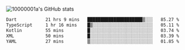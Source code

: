 ![10000001a's GitHub stats](https://github-readme-stats.vercel.app/api?username=10000001a&show_icons=true&theme=onedark&count_private=true)

<!-- [![Top Langs](https://github-readme-stats.vercel.app/api/top-langs/?username=10000001a&layout=compact&theme=onedark&langs_count=5)](https://github.com/anuraghazra/github-readme-stats) -->
<!--
**10000001a/10000001a** is a ✨ _special_ ✨ repository because its `README.md` (this file) appears on your GitHub profile.

Here are some ideas to get you started:

- 🔭 I’m currently working on ...
- 🌱 I’m currently learning ...
- 👯 I’m looking to collaborate on ...
- 🤔 I’m looking for help with ...
- 💬 Ask me about ...
- 📫 How to reach me: ...
- 😄 Pronouns: ...
- ⚡ Fun fact: ...
-->

<!--START_SECTION:waka-->

```txt
Dart           21 hrs 9 mins   █████████████████████▒░░░   85.27 %
TypeScript     1 hr 16 mins    █▒░░░░░░░░░░░░░░░░░░░░░░░   05.11 %
Kotlin         55 mins         █░░░░░░░░░░░░░░░░░░░░░░░░   03.74 %
XML            50 mins         █░░░░░░░░░░░░░░░░░░░░░░░░   03.39 %
YAML           27 mins         ▒░░░░░░░░░░░░░░░░░░░░░░░░   01.85 %
```

<!--END_SECTION:waka-->
